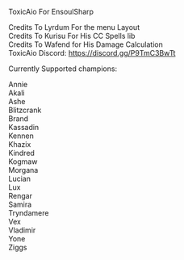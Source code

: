 ToxicAio For EnsoulSharp

Credits To Lyrdum For the menu Layout  
Credits To Kurisu For His CC Spells lib  
Credits To Wafend for His Damage Calculation  
ToxicAio Discord: https://discord.gg/P9TmC3BwTt

Currently Supported champions:

Annie  
Akali  
Ashe  
Blitzcrank  
Brand  
Kassadin  
Kennen  
Khazix  
Kindred  
Kogmaw  
Morgana  
Lucian  
Lux  
Rengar  
Samira  
Tryndamere   
Vex  
Vladimir  
Yone  
Ziggs  
